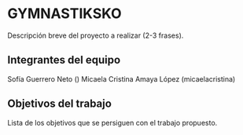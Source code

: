 # GYMNASTIKSKO

Descripción breve del proyecto a realizar (2-3 frases).

## Integrantes del equipo

Sofía Guerrero Neto ()
Micaela Cristina Amaya López (micaelacristina)

## Objetivos del trabajo

Lista de los objetivos que se persiguen con el trabajo propuesto.
